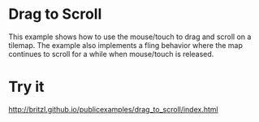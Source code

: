 # Drag to Scroll
This example shows how to use the mouse/touch to drag and scroll on a tilemap. The example also implements a fling behavior where the map continues to scroll for a while when mouse/touch is released.

# Try it
http://britzl.github.io/publicexamples/drag_to_scroll/index.html
